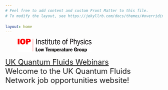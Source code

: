 ```yaml
---
# Feel free to add content and custom Front Matter to this file.
# To modify the layout, see https://jekyllrb.com/docs/themes/#overriding-theme-defaults

layout: home
---
```

<figure>
   <a href="https://www.iop.org/physics-community/special-interest-groups/low-temperature-group#gref">
   <img src="low_temp_group_rgb_.jpg" style="max-width: 236px;"
      alt="IOP Low Temp logo" />
   </a>
 </figure>
 <font size="+2"><a href="https://uk-quantum-fluids-network.github.io/webinars/">UK Quantum Fluids Webinars  </a> </font> 
 <br>
<font size="+2">Welcome to the UK Quantum Fluids Network job opportunities website! <br> 

 </font>
<br>
